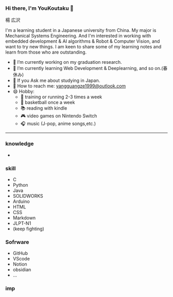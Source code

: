 ### Hi there, I'm YouKoutaku 👋
楊 広沢

I'm a learning student in a Japanese university from China. My major is Mechanical Systems Engineering. And I'm interested in working with embedded development & AI algorithms & Robot & Computer Vision, and want to try new things. I am keen to share some of my learning notes and learn from those who are outstanding.

- 🔭 I’m currently working on my graduation research.
- 🌱 I’m currently learning Web Development & Deeplearning, and so on.(春休み)
- 💬 If you Ask me about studying in Japan.
- 📧 How to reach me: yangguangze1999@outlook.com
- 😄 Hobby: 
  - 💪 training or running 2-3 times a week
  - 🏀 basketball once a week
  - 📚 reading with kindle
  - 🎮 video games on Nintendo Switch
  - 🎧 music (J-pop, anime songs,etc.)

---
### knowledge
- 
### skill
- C
- Python
- Java
- SOLIDWORKS
- Arduino
- HTML
- CSS
- Markdown
- JLPT-N1
- (keep fighting)

### Sofrware
- GitHub
- VScode
- Notion
- obsidian
- ...

### imp
